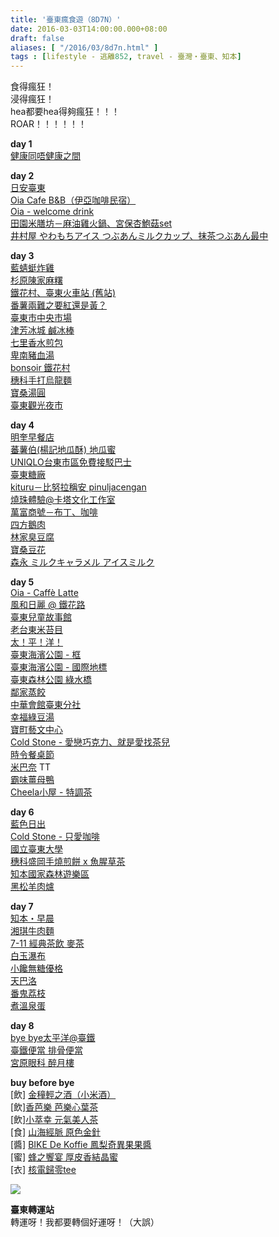 ```yaml
---
title: '臺東瘋食遊（8D7N）'
date: 2016-03-03T14:00:00.000+08:00
draft: false
aliases: [ "/2016/03/8d7n.html" ]
tags : [lifestyle - 逃離852, travel - 臺灣・臺東、知本]
---
```


食得瘋狂！  
浸得瘋狂！  
hea都要hea得夠瘋狂！！！  
ROAR！！！！！！  
  
**day 1**  
[健康同唔健康之間](https://hidie.net/taitung1/)  
  
**day 2**  
[日安臺東](https://hidie.net/taitung2a/)  
[Oia Cafe B&B（伊亞咖啡民宿）](https://hidie.net/taitung2b/)  
[Oia - welcome drink](https://hidie.net/taitung2c/)  
[田園米膳坊－麻油雞火鍋、宮保杏鮑菇set](https://hidie.net/taitung2d/)  
[井村屋 やわもちアイス つぶあんミルクカップ、抹茶つぶあん最中](https://hidie.net/taitung2e/)  
  
**day 3**  
[藍蜻蜓炸雞](https://hidie.net/taitung3a/)  
[杉原陳家麻糬](https://hidie.net/taitung3b/)  
[鐵花村、臺東火車站 (舊站)](https://hidie.net/taitung3c/)  
[番薯兩難之要紅還是黃？](https://hidie.net/taitung3d/)  
[臺東市中央市場](https://hidie.net/taitung3e/)  
[津芳冰城 鹹冰棒](https://hidie.net/taitung3f/)  
[七里香水煎包](https://hidie.net/taitung3g/)  
[卑南豬血湯](https://hidie.net/taitung3h/)  
[bonsoir 鐵花村](https://hidie.net/taitung3i/)  
[穗科手打烏龍麵](https://hidie.net/taitung3j/)  
[寶桑湯圓](https://hidie.net/taitung3k/)  
[臺東觀光夜市](https://hidie.net/taitung3l/)  
  
**day 4**  
[明奎早餐店](https://hidie.net/taitung4a/)  
[蕃薯伯(楊記地瓜酥) 地瓜蜜](https://hidie.net/taitung4b/)  
[UNIQLO台東市區免費接駁巴士](https://hidie.net/taitung4c/)  
[臺東糖廠](https://hidie.net/taitung4d/)  
[kituru－比努拉稱安 pinuljacengan](https://hidie.net/taitung4e/)  
[燒珠體驗@卡塔文化工作室](https://hidie.net/taitung4f/)  
[萬富商號－布丁、咖啡](https://hidie.net/taitung4g/)  
[四方鵝肉](https://hidie.net/taitung4h/)  
[林家臭豆腐](https://hidie.net/taitung4i/)  
[寶桑豆花](https://hidie.net/taitung4j/)  
[森永 ミルクキャラメル アイスミルク](https://hidie.net/taitung4k/)  
  
**day 5**  
[Oia - Caffè Latte](https://hidie.net/taitung5a/)  
[風和日麗 @ 鐵花路](https://hidie.net/taitung5b/)  
[臺東兒童故事館](https://hidie.net/taitung5c/)  
[老台東米苔目](https://hidie.net/taitung5d/)  
[太！平！洋！](https://hidie.net/taitung5e/)  
[臺東海濱公園 - 框](https://hidie.net/taitung5f/)  
[臺東海濱公園 - 國際地標](https://hidie.net/taitung5g/)  
[臺東森林公園 綠水橋](https://hidie.net/taitung5h/)  
[鄰家蒸餃](https://hidie.net/taitung5i/)  
[中華會館臺東分社](https://hidie.net/taitung5j/)  
[幸福綠豆湯](https://hidie.net/taitung5k/)  
[寶町藝文中心](https://hidie.net/taitung5l/)  
[Cold Stone - 愛戀巧克力、就是愛找茶兒](https://hidie.net/taitung5m/)  
[時令餐桌節](https://hidie.net/taitung5n/)  
[米巴奈](https://hidie.net/taitung5o/) TT  
[霸味薑母鴨](https://hidie.net/taitung5p/)  
[Cheela小屋 - 特調茶](https://hidie.net/taitung5q/)  
  
**day 6**  
[藍色日出](https://hidie.net/taitung6a/)  
[Cold Stone - 只愛咖啡](https://hidie.net/taitung6b/)  
[國立臺東大學](https://hidie.net/taitung6c/)  
[穗科盛岡手燒煎餅 x 魚腥草茶](https://hidie.net/taitung6d/)  
[知本國家森林遊樂區](https://hidie.net/taitung6e/)  
[黑松羊肉爐](https://hidie.net/taitung6f/)  
  
**day 7**  
[知本・早晨](https://hidie.net/taitung7a/)  
[湘琪牛肉麵](https://hidie.net/taitung7b/)  
[7-11 經典茶飲 麥茶](https://hidie.net/taitung7c/)  
[白玉瀑布](https://hidie.net/taitung7d/)  
[小饞無糖優格](https://hidie.net/taitung7e/)  
[天巴洛](https://hidie.net/taitung7f/)  
[番鬼荔枝](https://hidie.net/taitung7g/)  
[煮溫泉蛋](https://hidie.net/taitung7h/)  
  
**day 8**  
[bye bye太平洋@臺鐵](https://hidie.net/taitung8a/)  
[臺鐵便當 排骨便當](https://hidie.net/taitung8b/)  
[宮原眼科 醉月樓](https://hidie.net/taitung8c/)  
  
**buy before bye**  
\[飲\] [金穜輕之酒（小米酒）](https://hidie.net/taitungricewine/)  
\[飲\][香芭樂 芭樂心葉茶](https://hidie.net/guavatea/)  
\[飲\][小萃幸 元氣美人茶](https://hidie.net/littlehappinesstea/)  
\[食\] [山海經脈 原色金針](https://hidie.net/bikedekoffie/)  
\[醬\] [BIKE De Koffie 鳳梨奇異果果醬](https://hidie.net/taitunggoldenneedle/)  
\[蜜\] [蜂之饗宴 厚皮香結晶蜜](https://hidie.net/beeweb/)  
\[衣\] [核電歸零tee](https://hidie.net/zeronucleartee/)  
  
  
  
  

![](/images/taitung8d7n.jpg)

**臺東轉運站**  
轉運呀！我都要轉個好運呀！（大誤）
